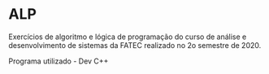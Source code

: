 # ALP
 Exercícios de algoritmo e lógica de programação do curso de análise e desenvolvimento de sistemas da FATEC realizado no 2o semestre de 2020.

Programa utilizado - Dev C++
